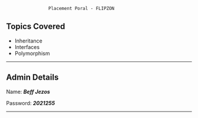 
                    Placement Poral - FLIPZON


## Topics Covered


- Inheritance
- Interfaces
- Polymorphism


---
## Admin Details


Name: ***Beff Jezos***

Password: ***2021255***

---
